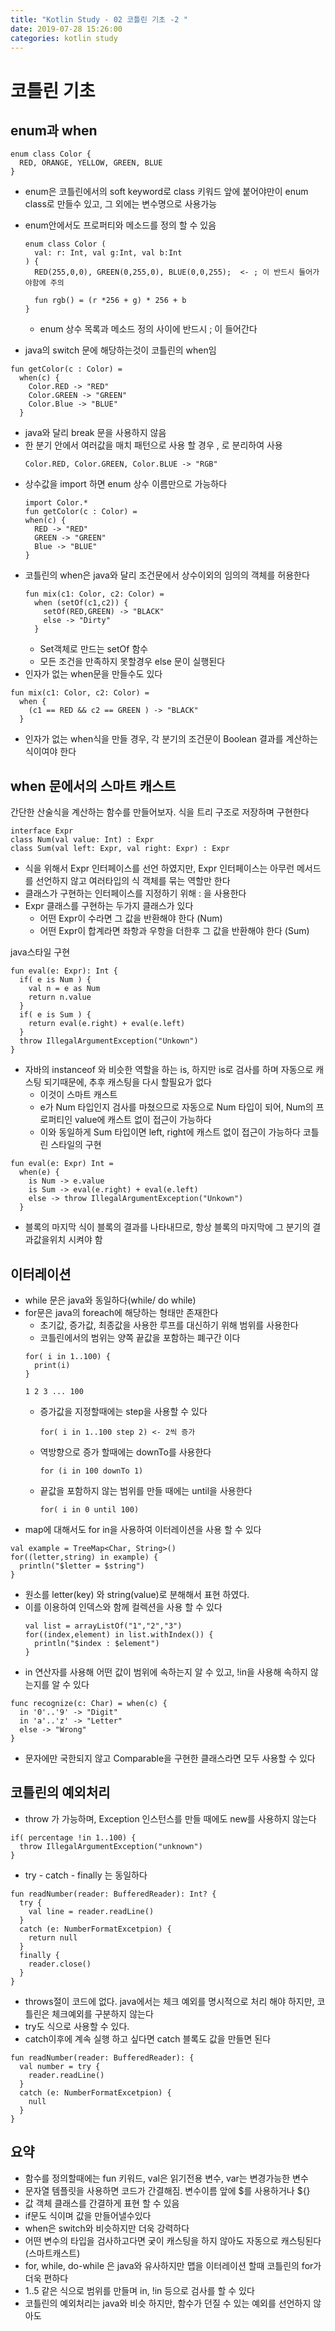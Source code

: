 ```yaml
---
title: "Kotlin Study - 02 코틀린 기초 -2 "
date: 2019-07-28 15:26:00 
categories: kotlin study
---
```


# 코틀린 기초

## enum과 when
~~~
enum class Color {
  RED, ORANGE, YELLOW, GREEN, BLUE
}
~~~
* enum은 코틀린에서의 soft keyword로 class 키워드 앞에 붙어야만이 enum class로 만들수 있고, 그 외에는 변수명으로 사용가능
* enum안에서도 프로퍼티와 메소드를 정의 할 수 있음
  ~~~
  enum class Color (
    val: r: Int, val g:Int, val b:Int
  ) {
    RED(255,0,0), GREEN(0,255,0), BLUE(0,0,255);  <- ; 이 반드시 들어가야함에 주의
    
    fun rgb() = (r *256 + g) * 256 + b
  }
  ~~~
  * enum 상수 목록과 메소드 정의 사이에 반드시 ; 이 들어간다
  
* java의 switch 문에 해당하는것이 코틀린의 when임
~~~
fun getColor(c : Color) = 
  when(c) {
    Color.RED -> "RED"
    Color.GREEN -> "GREEN"
    Color.Blue -> "BLUE"
  }
~~~
* java와 달리 break 문을 사용하지 않음
* 한 분기 안에서 여러값을 매치 패턴으로 사용 할 경우 , 로 분리하여 사용
  ~~~
  Color.RED, Color.GREEN, Color.BLUE -> "RGB"
  ~~~
* 상수값을 import 하면 enum 상수 이름만으로 가능하다
  ~~~
  import Color.*
  fun getColor(c : Color) = 
  when(c) {
    RED -> "RED"
    GREEN -> "GREEN"
    Blue -> "BLUE"
  }
  ~~~
* 코틀린의 when은 java와 달리 조건문에서 상수이외의 임의의 객체를 허용한다
  ~~~
  fun mix(c1: Color, c2: Color) = 
    when (setOf(c1,c2)) {
      setOf(RED,GREEN) -> "BLACK"
      else -> "Dirty"
    }
  ~~~
  - Set객체로 만드는 setOf 함수
  - 모든 조건을 만족하지 못할경우 else 문이 실행된다
* 인자가 없는 when문을 만들수도 있다
~~~
fun mix(c1: Color, c2: Color) =
  when {
    (c1 == RED && c2 == GREEN ) -> "BLACK"
  }
~~~
  - 인자가 없는 when식을 만들 경우, 각 분기의 조건문이 Boolean 결과를 계산하는 식이여야 한다

## when 문에서의 스마트 캐스트
간단한 산술식을 계산하는 함수를 만들어보자. 식을 트리 구조로 저장하며 구현한다
~~~
interface Expr
class Num(val value: Int) : Expr
class Sum(val left: Expr, val right: Expr) : Expr
~~~
* 식을 위해서 Expr 인터페이스를 선언 하였지만, Expr 인터페이스는 아무런 메서드를 선언하지 않고 여러타입의 식 객체를 묶는 역할만 한다
* 클래스가 구현하는 인터페이스를 지정하기 위해 : 을 사용한다
* Expr 클래스를 구현하는 두가지 클래스가 있다
  - 어떤 Expr이 수라면 그 값을 반환해야 한다 (Num)
  - 어떤 Expr이 합계라면 좌항과 우항을 더한후 그 값을 반환해야 한다 (Sum)

java스타일 구현
~~~
fun eval(e: Expr): Int {
  if( e is Num ) {
    val n = e as Num
    return n.value
  }
  if( e is Sum ) {
    return eval(e.right) + eval(e.left)
  }
  throw IllegalArgumentException("Unkown")
}
~~~
* 자바의 instanceof 와 비슷한 역할을 하는 is, 하지만 is로 검사를 하며 자동으로 캐스팅 되기때문에, 추후 캐스팅을 다시 할필요가 없다
  - 이것이 스마트 캐스트
  - e가 Num 타입인지 검사를 마쳤으므로 자동으로 Num 타입이 되어, Num의 프로퍼티인 value에 캐스트 없이 접근이 가능하다
  - 이와 동일하게 Sum 타입이면 left, right에 캐스트 없이 접근이 가능하다
코틀린 스타일의 구현
~~~
fun eval(e: Expr) Int =
  when(e) {
    is Num -> e.value
    is Sum -> eval(e.right) + eval(e.left)
    else -> throw IllegalArgumentException("Unkown")
  }
~~~
* 블록의 마지막 식이 블록의 결과를 나타내므로, 항상 블록의 마지막에 그 분기의 결과값을위치 시켜야 함

## 이터레이션
* while 문은 java와 동일하다(while/ do while)
* for문은 java의 foreach에 해당하는 형태만 존재한다
  - 초기값, 증가값, 최종값을 사용한 루프를 대신하기 위해 범위를 사용한다
  - 코틀린에서의 범위는 양쪽 끝값을 포함하는 폐구간 이다 
  ~~~
  for( i in 1..100) {
    print(i)
  }
  
  1 2 3 ... 100
  ~~~
  - 증가값을 지정할때에는 step을 사용할 수 있다
    ~~~
    for( i in 1..100 step 2) <- 2씩 증가
    ~~~
  - 역방향으로 증가 할때에는 downTo를 사용한다
    ~~~
    for (i in 100 downTo 1) 
    ~~~
  - 끝값을 포함하지 않는 범위를 만들 때에는 until을 사용한다
    ~~~
    for( i in 0 until 100)
    ~~~
* map에 대해서도 for in을 사용하여 이터레이션을 사용 할 수 있다
~~~
val example = TreeMap<Char, String>() 
for((letter,string) in example) {
  println("$letter = $string")
}
~~~
  - 원소를 letter(key) 와 string(value)로 분해해서 표현 하였다.
  - 이를 이용하여 인덱스와 함께 컬렉션을 사용 할 수 있다
    ~~~
    val list = arrayListOf("1","2","3")
    for((index,element) in list.withIndex()) {
      println("$index : $element")
    }
    ~~~
* in 연산자를 사용해 어떤 값이 범위에 속하는지 알 수 있고, !in을 사용해 속하지 않는지를 알 수 있다
~~~
func recognize(c: Char) = when(c) {
  in '0'..'9' -> "Digit"
  in 'a'..'z' -> "Letter"
  else -> "Wrong"
}
~~~
  - 문자에만 국한되지 않고 Comparable을 구현한 클래스라면 모두 사용할 수 있다

## 코틀린의 예외처리
* throw 가 가능하며, Exception 인스턴스를 만들 때에도 new를 사용하지 않는다
~~~
if( percentage !in 1..100) {
  throw IllegalArgumentException("unknown")
}
~~~
* try - catch - finally 는 동일하다
~~~
fun readNumber(reader: BufferedReader): Int? {
  try {
    val line = reader.readLine()
  }
  catch (e: NumberFormatExcetpion) {
    return null
  }
  finally {
    reader.close()
  }
}
~~~
* throws절이 코드에 없다. java에서는 체크 예외를 명시적으로 처리 해야 하지만, 코틀린은 체크예외를 구분하지 않는다
* try도 식으로 사용할 수 있다.
* catch이후에 계속 실행 하고 싶다면 catch 블록도 값을 만들면 된다
~~~
fun readNumber(reader: BufferedReader): {
  val number = try {
    reader.readLine()
  }
  catch (e: NumberFormatExcetpion) {
    null
  }
}
~~~

## 요약
* 함수를 정의할때에는 fun 키워드, val은 읽기전용 변수, var는 변경가능한 변수
* 문자열 템플릿을 사용하면 코드가 간결해짐. 변수이름 앞에 $를 사용하거나 ${}
* 값 객체 클래스를 간결하게 표현 할 수 있음
* if문도 식이며 값을 만들어낼수있다
* when은 switch와 비슷하지만 더욱 강력하다
* 어떤 변수의 타입을 검사하고다면 궂이 캐스팅을 하지 않아도 자동으로 캐스팅된다(스마트캐스트)
* for, while, do-while 은 java와 유사하지만 맵을 이터레이션 할때 코틀린의 for가 더욱 편하다
* 1..5 같은 식으로 범위를 만들며 in, !in 등으로 검사를 할 수 있다
* 코틀린의 예외처리는 java와 비슷 하지만, 함수가 던질 수 있는 예외를 선언하지 않아도 

